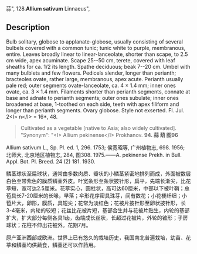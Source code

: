 蒜",
128.**Allium sativum** Linnaeus",

## Description
Bulb solitary, globose to applanate-globose, usually consisting of several bulbels covered with a common tunic; tunic white to purple, membranous, entire. Leaves broadly linear to linear-lanceolate, shorter than scape, to 2.5 cm wide, apex acuminate. Scape 25--50 cm, terete, covered with leaf sheaths for ca. 1/2 its length. Spathe deciduous; beak 7--20 cm. Umbel with many bulblets and few flowers. Pedicels slender, longer than perianth; bracteoles ovate, rather large, membranous, apex acute. Perianth usually pale red; outer segments ovate-lanceolate, ca. 4 × 1.4 mm; inner ones ovate, ca. 3 × 1.4 mm. Filaments shorter than perianth segments, connate at base and adnate to perianth segments; outer ones subulate; inner ones broadened at base, 1-toothed on each side, teeth with apex filiform and longer than perianth segments. Ovary globose. Style not exserted. Fl. Jul. 2&lt;I&gt; n&lt;/I&gt; = 16*, 48.

> Cultivated as a vegetable [native to Asia; also widely cultivated].
  "Synonym": "&lt;I&gt; Allium pekinense&lt;/I&gt; Prokhanov.
**94. 蒜 葫 图96**

Allium sativum L., Sp. Pl. ed. 1, 296. 1753; 侯宽昭等, 广州植物志, 698. 1956; 北师大, 北京地区植物志, 284, 图308. 1975.——A. pekinense Prekh. in Bull. Appl. Bot. Pl. Breed. 24 (2) 181. 1930.

鳞茎球状至扁球状，通常由多数肉质、瓣状的小鳞茎紧密地排列而成，外面被数层白色至带紫色的膜质鳞茎外皮。叶宽条形至条状披针形，扁平，先端长渐尖，比花葶短，宽可达2.5厘米。花葶实心，圆柱状，高可达60厘米，中部以下被叶鞘；总苞具长7-20厘米的长喙，早落；伞形花序密具珠芽，间有数花；小花梗纤细；小苞片大，卵形，膜质，具短尖；花常为淡红色；花被片披针形至卵状披针形，长3-4毫米，内轮的较短；花丝比花被片短，基部合生并与花被片贴生，内轮的基部扩大，扩大部分每侧各具1齿，齿端成长丝状，长超过花被片，外轮的锥形；子房球状；花柱不伸出花被外。花期7月。

原产亚洲西部或欧洲。世界上已有悠久的栽培历史，我国南北普遍栽培，幼苗、花葶和鳞茎均供蔬食，鳞茎还可以作药用。
